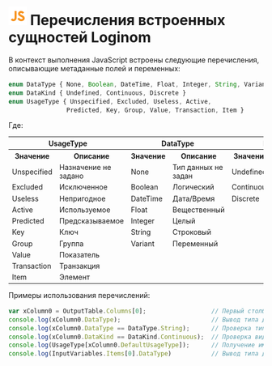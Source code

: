 # ![](../../../media/app/icons/component-18/component-default-55.svg) Перечисления встроенных сущностей Loginom

В контекст выполнения JavaScript встроены следующие перечисления, описывающие метаданные полей и переменных:

```javascript
enum DataType { None, Boolean, DateTime, Float, Integer, String, Variant }    // Типы данных
enum DataKind { Undefined, Continuous, Discrete }                             // Виды данных
enum UsageType { Unspecified, Excluded, Useless, Active,                      // Назначение полей
                Predicted, Key, Group, Value, Transaction, Item }
```

Где:

<table>
<tr><th colspan="2" align="center">UsageType</th><th colspan="2" align="center">DataType</th><th colspan="2" align="center">DataKind</th></tr>
<tr><th>Значение</th><th>Описание</th><th>Значение</th><th>Описание</th><th>Значение</th><th>Описание</th></tr>
<tr><td>Unspecified</td><td>Назначение не задано</td><td>None</td><td>Тип данных не задан</td><td>Undefined</td><td>Вид данных не задан</td></tr>
<tr><td>Excluded</td><td>Исключенное</td><td>Boolean</td><td>Логический</td><td>Continuous</td><td>Непрерывный</td></tr>
<tr><td>Useless</td><td>Непригодное</td><td>DateTime</td><td>Дата/Время</td><td>Discrete</td><td>Дискретный</td></tr>
<tr><td>Active</td><td>Используемое</td><td>Float</td><td>Вещественный</td><td></td><td></td></tr>
<tr><td>Predicted</td><td>Предсказываемое</td><td>Integer</td><td>Целый</td><td></td><td></td></tr>
<tr><td>Key</td><td>Ключ</td><td>String</td><td>Строковый</td><td></td><td></td></tr>
<tr><td>Group</td><td>Группа</td><td>Variant</td><td>Переменный</td><td></td><td></td></tr>
<tr><td>Value</td><td>Показатель</td><td></td><td></td><td></td><td></td></tr>
<tr><td>Transaction</td><td>Транзакция</td><td></td><td></td><td></td><td></td></tr>
<tr><td>Item</td><td>Элемент</td><td></td><td></td><td></td><td></td></tr>
</table>

Примеры использования перечислений:

```javascript
var xColumn0 = OutputTable.Columns[0];                  // Первый столбец выходного набора
console.log(xColumn0.DataType);                         // Вывод типа данных столбца
console.log(xColumn0.DataType == DataType.String);      // Проверка типа данных столбца
console.log(xColumn0.DataKind == DataKind.Continuous);  // Проверка вида данных столбца
console.log(UsageType[xColumn0.DefaultUsageType]);      // Получение имени типа по значению перечисления
console.log(InputVariables.Items[0].DataType)           // Вывод типа данных переменной
```